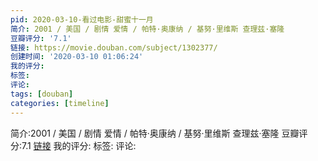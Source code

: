 ```yaml
---
pid: 2020-03-10-看过电影-甜蜜十一月
简介: 2001 / 美国 / 剧情 爱情 / 帕特·奥康纳 / 基努·里维斯 查理兹·塞隆
豆瓣评分: '7.1'
链接: https://movie.douban.com/subject/1302377/
创建时间: '2020-03-10 01:06:24'
我的评分:
标签:
评论:
tags: [douban]
categories: [timeline]
---
```

简介:2001 / 美国 / 剧情 爱情 / 帕特·奥康纳 / 基努·里维斯 查理兹·塞隆
豆瓣评分:7.1
[链接](https://movie.douban.com/subject/1302377/)
我的评分:
标签:
评论:
